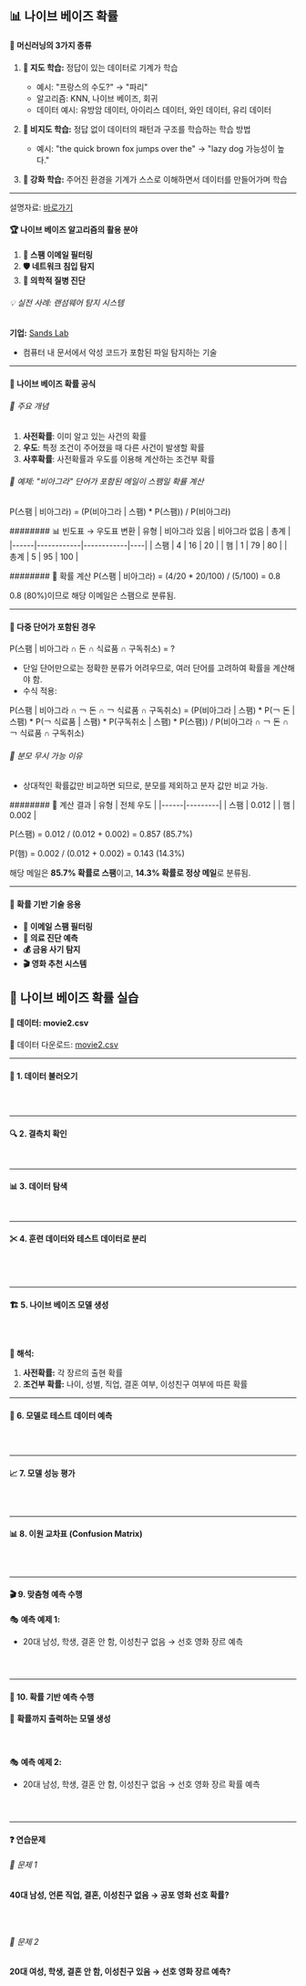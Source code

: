 
## 📊 나이브 베이즈 확률

#### 🤖 머신러닝의 3가지 종류

1. **📘 지도 학습:** 정답이 있는 데이터로 기계가 학습
   - 예시: "프랑스의 수도?" → "파리"
   - 알고리즘: KNN, 나이브 베이즈, 회귀
   - 데이터 예시: 유방암 데이터, 아이리스 데이터, 와인 데이터, 유리 데이터

2. **📙 비지도 학습:** 정답 없이 데이터의 패턴과 구조를 학습하는 학습 방법
   - 예시: "the quick brown fox jumps over the" → "lazy dog 가능성이 높다."

3. **📗 강화 학습:** 주어진 환경을 기계가 스스로 이해하면서 데이터를 만들어가며 학습

---    

설명자료: [바로가기](https://github.com/oracleyu01/statistics/blob/main/yys/나이브베이즈.pdf)    

#### 🏆 나이브 베이즈 알고리즘의 활용 분야

1. **📩 스팸 이메일 필터링**
2. **🛡 네트워크 침입 탐지**
3. **🏥 의학적 질병 진단**

###### 💡 실전 사례: 랜섬웨어 탐지 시스템
**기업:** [Sands Lab](https://www.sandslab.io/)

- 컴퓨터 내 문서에서 악성 코드가 포함된 파일 탐지하는 기술

---

#### 📌 나이브 베이즈 확률 공식

###### 🔢 주요 개념
1. **사전확률**: 이미 알고 있는 사건의 확률
2. **우도**: 특정 조건이 주어졌을 때 다른 사건이 발생할 확률
3. **사후확률**: 사전확률과 우도를 이용해 계산하는 조건부 확률

###### 📧 예제: "비아그라" 단어가 포함된 메일이 스팸일 확률 계산

P(스팸 | 비아그라) = (P(비아그라 | 스팸) * P(스팸)) / P(비아그라)

######## 📊 빈도표 → 우도표 변환
| 유형  | 비아그라 있음 | 비아그라 없음 | 총계 |
|------|------------|------------|----|
| 스팸 | 4         | 16         | 20 |
| 햄   | 1         | 79         | 80 |
| 총계 | 5         | 95         | 100 |

######## 🧮 확률 계산
P(스팸 | 비아그라) = (4/20 * 20/100) / (5/100) = 0.8

0.8 (80%)이므로 해당 이메일은 스팸으로 분류됨.

---

#### 🔢 다중 단어가 포함된 경우

P(스팸 | 비아그라 ∩ 돈 ∩ 식료품 ∩ 구독취소) = ?

- 단일 단어만으로는 정확한 분류가 어려우므로, 여러 단어를 고려하여 확률을 계산해야 함.
- 수식 적용:

P(스팸 | 비아그라 ∩ ￢ 돈 ∩ ￢ 식료품 ∩ 구독취소) = (P(비아그라 | 스팸) * P(￢ 돈 | 스팸) * P(￢ 식료품 | 스팸) * P(구독취소 | 스팸) * P(스팸)) / P(비아그라 ∩ ￢ 돈 ∩ ￢ 식료품 ∩ 구독취소)

###### 🤔 분모 무시 가능 이유

- 상대적인 확률값만 비교하면 되므로, 분모를 제외하고 분자 값만 비교 가능.

######## 🎯 계산 결과
| 유형  | 전체 우도 |
|------|---------|
| 스팸 | 0.012   |
| 햄   | 0.002   |

P(스팸) = 0.012 / (0.012 + 0.002) = 0.857 (85.7%)

P(햄) = 0.002 / (0.012 + 0.002) = 0.143 (14.3%)

해당 메일은 **85.7% 확률로 스팸**이고, **14.3% 확률로 정상 메일**로 분류됨.

---

#### 📌 확률 기반 기술 응용

- **📧 이메일 스팸 필터링**
- **🧬 의료 진단 예측**
- **💰 금융 사기 탐지**
- **🎬 영화 추천 시스템**




## 🎥 나이브 베이즈 확률 실습

#### 📂 데이터: movie2.csv

🔗 데이터 다운로드: [movie2.csv](https://cafe.daum.net/oracleoracle/Soei/56)

---

#### 📌 1. 데이터 불러오기
```{r}



```

---

#### 🔍 2. 결측치 확인
```{r}


```

---

#### 📊 3. 데이터 탐색
```{r}


```

---

#### ✂ 4. 훈련 데이터와 테스트 데이터로 분리
```{r}




```

---

#### 🏗 5. 나이브 베이즈 모델 생성
```{r}



```

**📌 해석:**
1. **사전확률:** 각 장르의 출현 확률
2. **조건부 확률:** 나이, 성별, 직업, 결혼 여부, 이성친구 여부에 따른 확률

---

#### 🎯 6. 모델로 테스트 데이터 예측
```{r}



```

---

#### 📈 7. 모델 성능 평가
```{r}



```

---

#### 📊 8. 이원 교차표 (Confusion Matrix)
```{r}



```

---

#### 🎬 9. 맞춤형 예측 수행

🎭 **예측 예제 1:**
- 20대 남성, 학생, 결혼 안 함, 이성친구 없음 → 선호 영화 장르 예측

```{r}



```

---

#### 🎯 10. 확률 기반 예측 수행

🔄 **확률까지 출력하는 모델 생성**
```{r}



```

🎭 **예측 예제 2:**
- 20대 남성, 학생, 결혼 안 함, 이성친구 없음 → 선호 영화 장르 확률 예측
```{r}



```

---

#### ❓ 연습문제

###### 📝 문제 1
**40대 남성, 언론 직업, 결혼, 이성친구 없음 → 공포 영화 선호 확률?**
```{r}



```

###### 📝 문제 2
**20대 여성, 학생, 결혼 안 함, 이성친구 있음 → 선호 영화 장르 예측?**
```{r}



```


